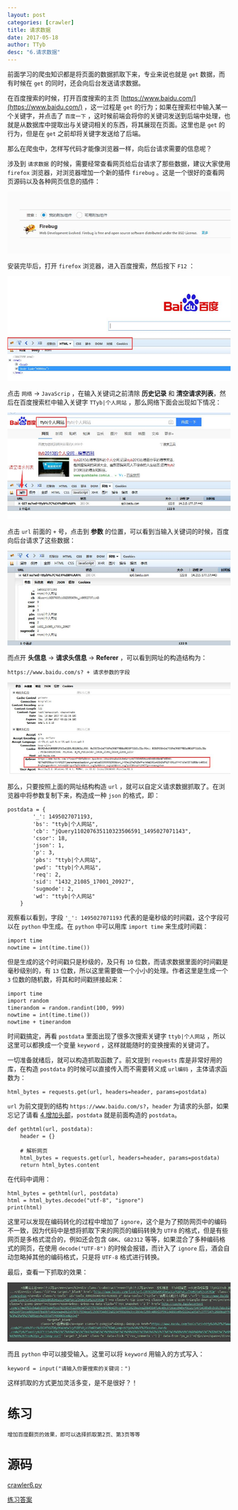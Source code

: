 ```yaml
---
layout: post
categories: [crawler]
title: 请求数据
date: 2017-05-18
author: TTyb
desc: "6.请求数据"
---
```


前面学习的爬虫知识都是将页面的数据抓取下来，专业来说也就是 `get` 数据，而有时候在 `get` 的同时，还会向后台发送请求数据。

在百度搜索的时候，打开百度搜索的主页 [https://www.baidu.com/](https://www.baidu.com/) ，这一过程是 `get` 的行为；如果在搜索栏中输入某一个关键字，并点击了 `百度一下` ，这时候前端会将你的关键词发送到后端中处理，也就是从数据库中提取出与关键词相关的东西，将其展现在页面。这里也是 `get` 的行为，但是在 `get` 之前却将关键字发送给了后端。

那么在爬虫中，怎样写代码才能像浏览器一样，向后台请求需要的信息呢？

涉及到 `请求数据` 的时候，需要经常查看网页给后台请求了那些数据，建议大家使用 `firefox` 浏览器，对浏览器增加一个新的插件 `firebug` 。这是一个很好的查看网页源码以及各种网页信息的插件：

<img  src="/img/crawler6/result1.jpg"/>

安装完毕后，打开 `firefox` 浏览器，进入百度搜索，然后按下 `F12` ：

<img  src="/img/crawler6/result2.jpg"/>

点击 `网络` -> `JavaScrip` ，在输入关键词之前清除 **历史记录** 和 **清空请求列表**，然后在百度搜索栏中输入关键字 `TTyb|个人网站` ，那么网络下面会出现如下情况：

<img  src="/img/crawler6/result3.jpg"/>

点击 `url` 前面的 `+` 号，点击到 **参数** 的位置，可以看到当输入关键词的时候，百度向后台请求了这些数据：

<img  src="/img/crawler6/result4.jpg"/>

而点开 **头信息** -> **请求头信息** -> **Referer** ，可以看到网址的构造结构为：

```
https://www.baidu.com/s? + 请求参数的字段
```

<img  src="/img/crawler6/result5.jpg"/>

那么，只要按照上面的网址结构构造 `url` ，就可以自定义请求数据抓取了。在浏览器中将参数复制下来，构造成一种 `json` 的格式，即：

```
postdata = {
        '_': 1495027071193,
        'bs': "ttyb|个人网站",
        'cb': "jQuery110207635110323506591_1495027071143",
        'csor': 18,
        'json': 1,
        'p': 3,
        'pbs': "ttyb|个人网站",
        'pwd': "ttyb|个人网站",
        'req': 2,
        'sid': "1432_21085_17001_20927",
        'sugmode': 2,
        'wd': "ttyb|个人网站"
    }
```

观察看以看到，字段 `'_': 1495027071193` 代表的是毫秒级的时间戳，这个字段可以在 `python` 中生成。在 `python` 中可以用库 `import time` 来生成时间戳：

```
import time
nowtime = int(time.time())
```

但是生成的这个时间戳只是秒级的，及只有 `10` 位数，而请求数据里面的时间戳是毫秒级别的，有 `13` 位数，所以这里需要做一个小小的处理。作者这里是生成一个 `3` 位数的随机数，将其和时间戳拼接起来：

```
import time
import random
timerandom = random.randint(100, 999)
nowtime = int(time.time())
nowtime + timerandom
```

时间戳搞定，再看 `postdata` 里面出现了很多次搜索关键字 `ttyb|个人网站` ，所以这里可以都换成一个变量 `keyword` ，这样就能随时的变换搜索的关键词了。

一切准备就绪后，就可以构造抓取函数了。前文提到 `requests` 库是非常好用的库，在构造 `postdata` 的时候可以直接传入而不需要转义成 `url编码` ，主体请求函数为：

```
html_bytes = requests.get(url, headers=header, params=postdata)
```

`url` 为前文提到的结构 `https://www.baidu.com/s?`，`header` 为请求的头部，如果忘记了请看 [4.增加头部](http://www.tybai.com/crawler/4_%E5%A2%9E%E5%8A%A0%E5%A4%B4%E9%83%A8.html)，`postdata` 就是前面构造的 `postdata`。

```
def gethtml(url, postdata):
    header = {}

    # 解析网页
    html_bytes = requests.get(url, headers=header, params=postdata)
    return html_bytes.content
```

在代码中调用：

```
html_bytes = gethtml(url, postdata)
html = html_bytes.decode("utf-8", "ignore")
print(html)
```

这里可以发现在编码转化的过程中增加了 `ignore`，这个是为了预防网页中的编码不一致，因为代码中是想将抓取下来的网页的编码转换为 `UTF8` 的格式，但是有些网页是多格式混合的，例如还会包含 `GBK`、`GB2312` 等等，如果混合了多种编码格式的网页，在使用 `decode("UTF-8")` 的时候会报错，而计入了 `ignore` 后，酒会自动忽略掉其他的编码格式，只是将 `UTF-8` 格式进行转换。

最后，查看一下抓取的效果：

<img  src="/img/crawler6/result6.jpg"/>

而且 `python` 中可以接受输入。这里可以将 `keyword` 用输入的方式写入：

```
keyword = input("请输入你要搜索的关键词：")
```

这样抓取的方式更加灵活多变，是不是很好？！

# 练习

```
增加百度翻页的效果，即可以选择抓取第2页、第3页等等
```

# 源码

<a href="/code/crawler6/crawler6.py" target="_blank">crawler6.py</a>

<a href="/code/crawler6/answer.py" target="_blank">练习答案</a>